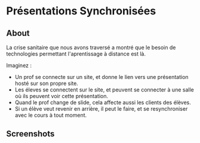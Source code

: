 # Présentations Synchronisées

## About

La crise sanitaire que nous avons traversé a montré que le besoin de technologies permettant l'aprentissage à distance est là.


Imaginez : 

- Un prof se connecte sur un site, et donne le lien vers une présentation hosté sur son propre site.
- Les éleves se connectent sur le site, et peuvent se connecter à une salle où ils peuvent voir cette présentation.
- Quand le prof change de slide, cela affecte aussi les clients des élèves.
- Si un élève veut revenir en arrière, il peut le faire, et se resynchroniser avec le cours à tout moment.


## Screenshots